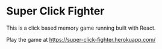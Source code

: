 # Super Click Fighter

This is a click based memory game running built with React.

Play the game at https://super-click-fighter.herokuapp.com/
